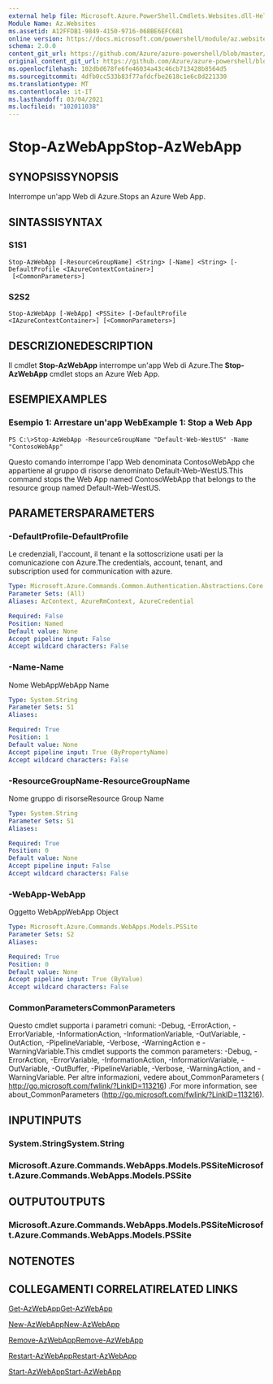 ```yaml
---
external help file: Microsoft.Azure.PowerShell.Cmdlets.Websites.dll-Help.xml
Module Name: Az.Websites
ms.assetid: A12FFDB1-9849-4150-9716-068BE6EFC681
online version: https://docs.microsoft.com/powershell/module/az.websites/stop-azwebapp
schema: 2.0.0
content_git_url: https://github.com/Azure/azure-powershell/blob/master/src/Websites/Websites/help/Stop-AzWebApp.md
original_content_git_url: https://github.com/Azure/azure-powershell/blob/master/src/Websites/Websites/help/Stop-AzWebApp.md
ms.openlocfilehash: 102dbd678fe6fe46034a43c46cb713428b8564d5
ms.sourcegitcommit: 4dfb0cc533b83f77afdcfbe2618c1e6c8d221330
ms.translationtype: MT
ms.contentlocale: it-IT
ms.lasthandoff: 03/04/2021
ms.locfileid: "102011038"
---
```

# <span data-ttu-id="c0ad2-101">Stop-AzWebApp</span><span class="sxs-lookup"><span data-stu-id="c0ad2-101">Stop-AzWebApp</span></span>

## <span data-ttu-id="c0ad2-102">SYNOPSIS</span><span class="sxs-lookup"><span data-stu-id="c0ad2-102">SYNOPSIS</span></span>
<span data-ttu-id="c0ad2-103">Interrompe un'app Web di Azure.</span><span class="sxs-lookup"><span data-stu-id="c0ad2-103">Stops an Azure Web App.</span></span>

## <span data-ttu-id="c0ad2-104">SINTASSI</span><span class="sxs-lookup"><span data-stu-id="c0ad2-104">SYNTAX</span></span>

### <span data-ttu-id="c0ad2-105">S1</span><span class="sxs-lookup"><span data-stu-id="c0ad2-105">S1</span></span>
```
Stop-AzWebApp [-ResourceGroupName] <String> [-Name] <String> [-DefaultProfile <IAzureContextContainer>]
 [<CommonParameters>]
```

### <span data-ttu-id="c0ad2-106">S2</span><span class="sxs-lookup"><span data-stu-id="c0ad2-106">S2</span></span>
```
Stop-AzWebApp [-WebApp] <PSSite> [-DefaultProfile <IAzureContextContainer>] [<CommonParameters>]
```

## <span data-ttu-id="c0ad2-107">DESCRIZIONE</span><span class="sxs-lookup"><span data-stu-id="c0ad2-107">DESCRIPTION</span></span>
<span data-ttu-id="c0ad2-108">Il cmdlet **Stop-AzWebApp** interrompe un'app Web di Azure.</span><span class="sxs-lookup"><span data-stu-id="c0ad2-108">The **Stop-AzWebApp** cmdlet stops an Azure Web App.</span></span>

## <span data-ttu-id="c0ad2-109">ESEMPI</span><span class="sxs-lookup"><span data-stu-id="c0ad2-109">EXAMPLES</span></span>

### <span data-ttu-id="c0ad2-110">Esempio 1: Arrestare un'app Web</span><span class="sxs-lookup"><span data-stu-id="c0ad2-110">Example 1: Stop a Web App</span></span>
```
PS C:\>Stop-AzWebApp -ResourceGroupName "Default-Web-WestUS" -Name "ContosoWebApp"
```

<span data-ttu-id="c0ad2-111">Questo comando interrompe l'app Web denominata ContosoWebApp che appartiene al gruppo di risorse denominato Default-Web-WestUS.</span><span class="sxs-lookup"><span data-stu-id="c0ad2-111">This command stops the Web App named ContosoWebApp that belongs to the resource group named Default-Web-WestUS.</span></span>

## <span data-ttu-id="c0ad2-112">PARAMETERS</span><span class="sxs-lookup"><span data-stu-id="c0ad2-112">PARAMETERS</span></span>

### <span data-ttu-id="c0ad2-113">-DefaultProfile</span><span class="sxs-lookup"><span data-stu-id="c0ad2-113">-DefaultProfile</span></span>
<span data-ttu-id="c0ad2-114">Le credenziali, l'account, il tenant e la sottoscrizione usati per la comunicazione con Azure.</span><span class="sxs-lookup"><span data-stu-id="c0ad2-114">The credentials, account, tenant, and subscription used for communication with azure.</span></span>

```yaml
Type: Microsoft.Azure.Commands.Common.Authentication.Abstractions.Core.IAzureContextContainer
Parameter Sets: (All)
Aliases: AzContext, AzureRmContext, AzureCredential

Required: False
Position: Named
Default value: None
Accept pipeline input: False
Accept wildcard characters: False
```

### <span data-ttu-id="c0ad2-115">-Name</span><span class="sxs-lookup"><span data-stu-id="c0ad2-115">-Name</span></span>
<span data-ttu-id="c0ad2-116">Nome WebApp</span><span class="sxs-lookup"><span data-stu-id="c0ad2-116">WebApp Name</span></span>

```yaml
Type: System.String
Parameter Sets: S1
Aliases:

Required: True
Position: 1
Default value: None
Accept pipeline input: True (ByPropertyName)
Accept wildcard characters: False
```

### <span data-ttu-id="c0ad2-117">-ResourceGroupName</span><span class="sxs-lookup"><span data-stu-id="c0ad2-117">-ResourceGroupName</span></span>
<span data-ttu-id="c0ad2-118">Nome gruppo di risorse</span><span class="sxs-lookup"><span data-stu-id="c0ad2-118">Resource Group Name</span></span>

```yaml
Type: System.String
Parameter Sets: S1
Aliases:

Required: True
Position: 0
Default value: None
Accept pipeline input: False
Accept wildcard characters: False
```

### <span data-ttu-id="c0ad2-119">-WebApp</span><span class="sxs-lookup"><span data-stu-id="c0ad2-119">-WebApp</span></span>
<span data-ttu-id="c0ad2-120">Oggetto WebApp</span><span class="sxs-lookup"><span data-stu-id="c0ad2-120">WebApp Object</span></span>

```yaml
Type: Microsoft.Azure.Commands.WebApps.Models.PSSite
Parameter Sets: S2
Aliases:

Required: True
Position: 0
Default value: None
Accept pipeline input: True (ByValue)
Accept wildcard characters: False
```

### <span data-ttu-id="c0ad2-121">CommonParameters</span><span class="sxs-lookup"><span data-stu-id="c0ad2-121">CommonParameters</span></span>
<span data-ttu-id="c0ad2-122">Questo cmdlet supporta i parametri comuni: -Debug, -ErrorAction, -ErrorVariable, -InformationAction, -InformationVariable, -OutVariable, -OutAction, -PipelineVariable, -Verbose, -WarningAction e -WarningVariable.</span><span class="sxs-lookup"><span data-stu-id="c0ad2-122">This cmdlet supports the common parameters: -Debug, -ErrorAction, -ErrorVariable, -InformationAction, -InformationVariable, -OutVariable, -OutBuffer, -PipelineVariable, -Verbose, -WarningAction, and -WarningVariable.</span></span> <span data-ttu-id="c0ad2-123">Per altre informazioni, vedere about_CommonParameters ( http://go.microsoft.com/fwlink/?LinkID=113216) .</span><span class="sxs-lookup"><span data-stu-id="c0ad2-123">For more information, see about_CommonParameters (http://go.microsoft.com/fwlink/?LinkID=113216).</span></span>

## <span data-ttu-id="c0ad2-124">INPUT</span><span class="sxs-lookup"><span data-stu-id="c0ad2-124">INPUTS</span></span>

### <span data-ttu-id="c0ad2-125">System.String</span><span class="sxs-lookup"><span data-stu-id="c0ad2-125">System.String</span></span>

### <span data-ttu-id="c0ad2-126">Microsoft.Azure.Commands.WebApps.Models.PSSite</span><span class="sxs-lookup"><span data-stu-id="c0ad2-126">Microsoft.Azure.Commands.WebApps.Models.PSSite</span></span>

## <span data-ttu-id="c0ad2-127">OUTPUT</span><span class="sxs-lookup"><span data-stu-id="c0ad2-127">OUTPUTS</span></span>

### <span data-ttu-id="c0ad2-128">Microsoft.Azure.Commands.WebApps.Models.PSSite</span><span class="sxs-lookup"><span data-stu-id="c0ad2-128">Microsoft.Azure.Commands.WebApps.Models.PSSite</span></span>

## <span data-ttu-id="c0ad2-129">NOTE</span><span class="sxs-lookup"><span data-stu-id="c0ad2-129">NOTES</span></span>

## <span data-ttu-id="c0ad2-130">COLLEGAMENTI CORRELATI</span><span class="sxs-lookup"><span data-stu-id="c0ad2-130">RELATED LINKS</span></span>

[<span data-ttu-id="c0ad2-131">Get-AzWebApp</span><span class="sxs-lookup"><span data-stu-id="c0ad2-131">Get-AzWebApp</span></span>](./Get-AzWebApp.md)

[<span data-ttu-id="c0ad2-132">New-AzWebApp</span><span class="sxs-lookup"><span data-stu-id="c0ad2-132">New-AzWebApp</span></span>](./New-AzWebApp.md)

[<span data-ttu-id="c0ad2-133">Remove-AzWebApp</span><span class="sxs-lookup"><span data-stu-id="c0ad2-133">Remove-AzWebApp</span></span>](./Remove-AzWebApp.md)

[<span data-ttu-id="c0ad2-134">Restart-AzWebApp</span><span class="sxs-lookup"><span data-stu-id="c0ad2-134">Restart-AzWebApp</span></span>](./Restart-AzWebApp.md)

[<span data-ttu-id="c0ad2-135">Start-AzWebApp</span><span class="sxs-lookup"><span data-stu-id="c0ad2-135">Start-AzWebApp</span></span>](./Start-AzWebApp.md)


